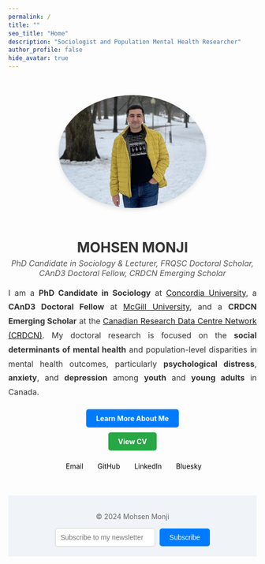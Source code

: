 ```yaml
---
permalink: /
title: ""
seo_title: "Home"
description: "Sociologist and Population Mental Health Researcher"
author_profile: false
hide_avatar: true
---
```


<div style="text-align: center; margin-top: 50px;">
  <!-- Profile Image -->
  <img src="images/profile.PNG" alt="Profile Picture of Mohsen Monji" style="max-width: 300px; height: auto; border-radius: 50%; margin-bottom: 20px; box-shadow: 0px 4px 10px rgba(0, 0, 0, 0.1);">
  
  <!-- Name -->
  <h1 style="color: #333; margin-bottom: 5px;">MOHSEN MONJI</h1>
  
  <!-- Subtitle -->
  <p style="font-style: italic; font-size: 16px; margin-top: 5px; color: #555;">
    PhD Candidate in Sociology & Lecturer, FRQSC Doctoral Scholar, CAnD3 Doctoral Fellow, CRDCN Emerging Scholar
  </p>
 
  <!-- Description -->
  <p style="font-size: 16px; max-width: 700px; margin: 0 auto; color: #333; text-align: justify; line-height: 1.8;">
    I am a <strong>PhD Candidate in Sociology</strong> at <a href="https://www.concordia.ca/artsci/sociology-anthropology.html" target="_blank">Concordia University</a>, 
    a <strong>CAnD3 Doctoral Fellow</strong> at <a href="https://www.mcgill.ca/cand3/our-people/fellows-2024-25" target="_blank">McGill University</a>, 
    and a <strong>CRDCN Emerging Scholar</strong> at the <a href="https://crdcn.ca" target="_blank">Canadian Research Data Centre Network (CRDCN)</a>. 
    My doctoral research is focused on the <strong>social determinants of mental health</strong> and population-level disparities in mental health outcomes, 
    particularly <strong>psychological distress</strong>, <strong>anxiety</strong>, and <strong>depression</strong> among <strong>youth</strong> and <strong>young adults</strong> in Canada. 
  </p>
  
  <!-- Buttons -->
  <div style="margin-top: 20px;">
    <a href="/about-me/" style="display: inline-block; padding: 10px 20px; background-color: #007BFF; color: white; text-decoration: none; border-radius: 5px; font-weight: bold; margin-bottom: 10px;">Learn More About Me</a><br>
    <a href="/curriculum/" style="display: inline-block; padding: 10px 20px; background-color: #28A745; color: white; text-decoration: none; border-radius: 5px; font-weight: bold;">View CV</a>
  </div>

  <!-- Social Media Links -->
  <p style="margin-top: 20px;">
    <a href="mailto:mohsen.monji@concordia.ca" target="_blank" style="color: black; text-decoration: none; margin: 0 10px;">
      <i class="fas fa-envelope" style="font-size: 18px; margin-right: 5px;"></i> Email
    </a>
    <a href="https://github.com/Mohsnmonji" target="_blank" style="color: black; text-decoration: none; margin: 0 10px;">
      <i class="fab fa-github" style="font-size: 18px; margin-right: 5px; transition: color 0.3s;" onmouseover="this.style.color='#333'" onmouseout="this.style.color='black'"></i> GitHub
    </a>
    <a href="https://www.linkedin.com/in/mohsen-monji-0a3a37269" target="_blank" style="color: black; text-decoration: none; margin: 0 10px;">
      <i class="fab fa-linkedin" style="font-size: 18px; margin-right: 5px; transition: color 0.3s;" onmouseover="this.style.color='#0077b5'" onmouseout="this.style.color='black'"></i> LinkedIn
    </a>
    <a href="https://bsky.app/profile/mohsenmonji.bsky.social" target="_blank" style="color: black; text-decoration: none; margin: 0 10px;">
      <i class="fas fa-cloud" style="font-size: 18px; margin-right: 5px; transition: color 0.3s;" onmouseover="this.style.color='#17a2b8'" onmouseout="this.style.color='black'"></i> Bluesky
    </a>
  </p>
</div>

<footer style="margin-top: 50px; text-align: center; padding: 20px; background: #f0f4f8;">
  <p style="font-size: 14px; color: #666;">© 2024 Mohsen Monji</p>
  <form style="margin-top: 15px;">
    <input type="email" placeholder="Subscribe to my newsletter" style="padding: 10px; font-size: 14px; border: 1px solid #ccc; border-radius: 5px;">
    <button style="padding: 10px 20px; font-size: 14px; background-color: #007BFF; color: white; border: none; border-radius: 5px; margin-left: 5px;">Subscribe</button>
  </form>
</footer>


